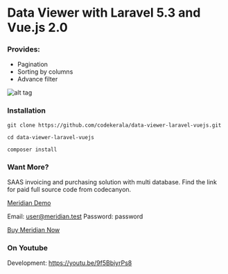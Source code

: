 # Data Viewer with Laravel 5.3 and Vue.js 2.0

### Provides:

- Pagination
- Sorting by columns
- Advance filter


![alt tag](https://github.com/codekerala/data-viewer-laravel-vuejs/raw/master/img-2.png)

### Installation
`git clone https://github.com/codekerala/data-viewer-laravel-vuejs.git`

`cd data-viewer-laravel-vuejs`

`composer install`

### Want More?

SAAS invoicing and purchasing solution with multi database.
Find the link for paid full source code from codecanyon.

[Meridian Demo](https://meridian.codekerala.com)

Email: user@meridian.test
Password: password

[Buy Meridian Now](https://codecanyon.net/item/meridian-saas-platform-for-invoicing-and-purchasing/24225094)


### On Youtube

Development: https://youtu.be/9f5BbiyrPs8
